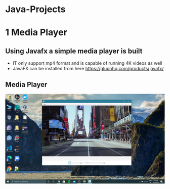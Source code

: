 # Java-Projects
# 1 Media Player
## Using Javafx a simple media player is built 
* IT only support mp4 format and is capable of running 4K videos as well
* JavaFX can be installed from here https://gluonhq.com/products/javafx/

## Media Player
![Media Player](https://github.com/GuptaAnubhav1/Java-Projects/blob/master/Media%20Player/images/Screenshot%20(1).png)


